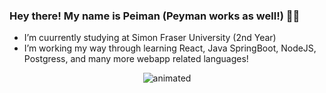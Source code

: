 ### Hey there! My name is Peiman (Peyman works as well!) 👨‍💻

-  I’m cuurrently studying at Simon Fraser University (2nd Year)
-  I’m working my way through learning React, Java SpringBoot, NodeJS, Postgress, and many more webapp related languages!

<p align="center">
    <img src="https://steamuserimages-a.akamaihd.net/ugc/860610312554032555/487E65FCC15C60E817F901A747D323B25AB584A1/?imw=5000&imh=5000&ima=fit&impolicy=Letterbox&imcolor=%23000000&letterbox=false" alt="animated" />

</p>




